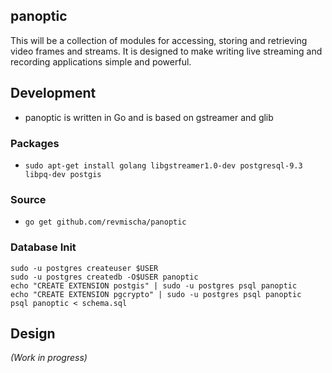 ## panoptic
This will be a collection of modules for accessing, storing and retrieving video frames and streams. It is designed to make writing live streaming and recording applications simple and powerful.

## Development
* panoptic is written in Go and is based on gstreamer and glib
### Packages
* `sudo apt-get install golang libgstreamer1.0-dev postgresql-9.3 libpq-dev postgis`
### Source
* `go get github.com/revmischa/panoptic`
### Database Init
```
sudo -u postgres createuser $USER
sudo -u postgres createdb -O$USER panoptic
echo "CREATE EXTENSION postgis" | sudo -u postgres psql panoptic
echo "CREATE EXTENSION pgcrypto" | sudo -u postgres psql panoptic
psql panoptic < schema.sql
```

## Design
_(Work in progress)_
